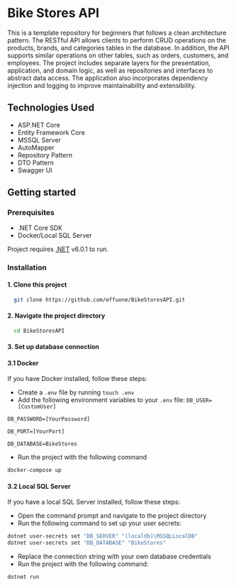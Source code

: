 # Bike Stores API

This is a template repository for beginners that follows a clean architecture pattern. The RESTful API allows clients to perform CRUD operations on the products, brands, and categories tables in the database. In addition, the API supports similar operations on other tables, such as orders, customers, and employees. The project includes separate layers for the presentation, application, and domain logic, as well as repositories and interfaces to abstract data access. The application also incorporates dependency injection and logging to improve maintainability and extensibility.

## Technologies Used

- ASP.NET Core
- Entity Framework Core
- MSSQL Server 
- AutoMapper
- Repository Pattern
- DTO Pattern
- Swagger UI

## Getting started
### Prerequisites

- .NET Core SDK
- Docker/Local SQL Server

Project requires [.NET](https://dotnet.microsoft.com/en-us/) v6.0.1 to run.

### Installation

#### 1. Clone this project
```bash
  git clone https://github.com/effuone/BikeStoresAPI.git
```
#### 2. Navigate the project directory
```bash
  cd BikeStoresAPI
```
#### 3. Set up database connection
#### 3.1 Docker
If you have Docker installed, follow these steps:
- Create a `.env` file by running `touch .env`
- Add the following environment variables to your `.env` file:
`DB_USER=[CustomUser]`

`DB_PASSWORD=[YourPassword]`

`DB_PORT=[YourPort]`

`DB_DATABASE=BikeStores`

- Run the project with the following command 
```sh
docker-compose up
```
#### 3.2 Local SQL Server
If you have a local SQL Server installed, follow these steps:
- Open the command prompt and navigate to the project directory
- Run the following command to set up your user secrets:
```sh
dotnet user-secrets set "DB_SERVER" "(localdb)\MSSQLLocalDB"
dotnet user-secrets set "DB_DATABASE" "BikeStores"
```
- Replace the connection string with your own database credentials
- Run the project with the following command:
```sh
dotnet run 
```